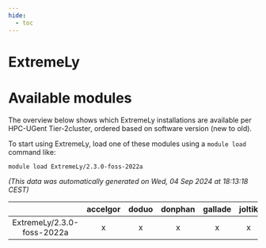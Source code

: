 ```yaml
---
hide:
  - toc
---
```


ExtremeLy
=========

# Available modules


The overview below shows which ExtremeLy installations are available per HPC-UGent Tier-2cluster, ordered based on software version (new to old).

To start using ExtremeLy, load one of these modules using a `module load` command like:

```shell
module load ExtremeLy/2.3.0-foss-2022a
```

*(This data was automatically generated on Wed, 04 Sep 2024 at 18:13:18 CEST)*  

| |accelgor|doduo|donphan|gallade|joltik|shinx|skitty|
| :---: | :---: | :---: | :---: | :---: | :---: | :---: | :---: |
|ExtremeLy/2.3.0-foss-2022a|x|x|x|x|x|-|x|
